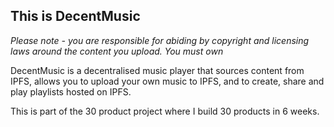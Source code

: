 ## This is DecentMusic

_Please note - you are responsible for abiding by copyright and licensing laws around the content you upload. You must own_

DecentMusic is a decentralised music player that sources content from IPFS, allows you to upload your own music to IPFS, and to create, share and play playlists hosted on IPFS.

This is part of the 30 product project where I build 30 products in 6 weeks.
